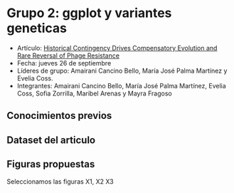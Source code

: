 # Grupo 2: ggplot y variantes geneticas

- Artículo: [Historical Contingency Drives Compensatory Evolution and Rare Reversal of Phage Resistance](https://academic.oup.com/mbe/article/39/9/msac182/6673247?login=false#371728839)
- Fecha: jueves 26 de septiembre
- Líderes de grupo: Amairani Cancino Bello, María José Palma Martínez y Evelia Coss.
- Integrantes: Amairani Cancino Bello, María José Palma Martínez, Evelia Coss, Sofia Zorrilla, Maribel Arenas y Mayra Fragoso

## Conocimientos previos


## Dataset del articulo


## Figuras propuestas

Seleccionamos las figuras X1, X2 X3






